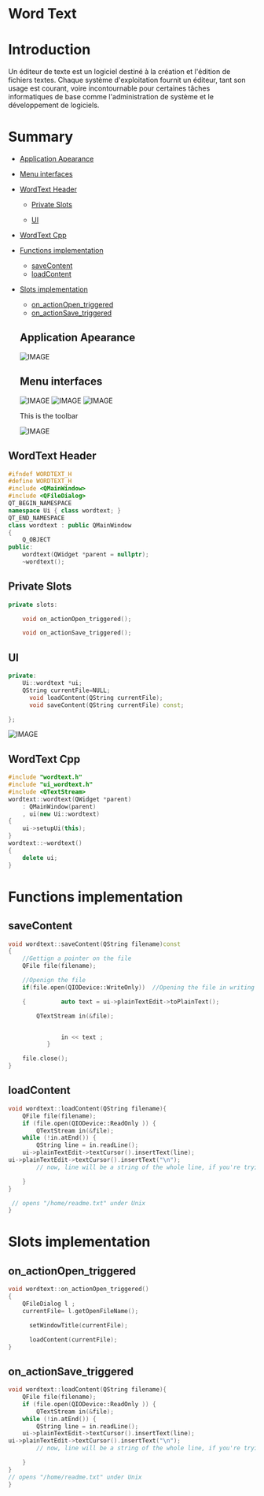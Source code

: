 # Word Text

# Introduction

Un éditeur de texte est un logiciel destiné à la création et l'édition de fichiers textes. Chaque système d'exploitation fournit un éditeur, tant son usage est courant, voire incontournable pour certaines tâches informatiques de base comme l'administration de système et le développement de logiciels.

# Summary
- [Application Apearance](#application-apearance)

- [Menu interfaces](#menu-interfaces)

- [WordText Header](#wordtext-header)

   - [Private Slots](#private-slots)
   
   - [UI](#ui)
 
- [WordText Cpp](#wordtext-cpp)

- [Functions implementation](#functions-implementation)
  - [saveContent](#savecontent)
  - [loadContent](#loadcontent)
  
- [Slots implementation](#slots-implementation)
  - [on_actionOpen_triggered](#on-actionopen-triggered)
  - [on_actionSave_triggered](#on-actionsave-triggered)
  
  
  ## Application Apearance
  ![IMAGE](sword.png)
  
  ## Menu interfaces
  
  ![IMAGE](ssfile.png)
  ![IMAGE](ssedit.png)
  ![IMAGE](ssabout.png)
  
  This is the toolbar
  
  ![IMAGE](sstool.png)

## WordText Header
```c++
#ifndef WORDTEXT_H
#define WORDTEXT_H
#include <QMainWindow>
#include <QFileDialog>
QT_BEGIN_NAMESPACE
namespace Ui { class wordtext; }
QT_END_NAMESPACE
class wordtext : public QMainWindow
{
    Q_OBJECT
public:
    wordtext(QWidget *parent = nullptr);
    ~wordtext();
```


## Private Slots
```c++
private slots:

    void on_actionOpen_triggered();

    void on_actionSave_triggered();
```

## UI

```c++
private:
    Ui::wordtext *ui;
    QString currentFile=NULL;
      void loadContent(QString currentFile);
      void saveContent(QString currentFile) const;

};
```

![IMAGE](dwo.png)

## WordText Cpp
```c++
#include "wordtext.h"
#include "ui_wordtext.h"
#include <QTextStream>
wordtext::wordtext(QWidget *parent)
    : QMainWindow(parent)
    , ui(new Ui::wordtext)
{
    ui->setupUi(this);
}
wordtext::~wordtext()
{
    delete ui;
}
```

# Functions implementation

## saveContent
```c++
void wordtext::saveContent(QString filename)const
{
    //Gettign a pointer on the file
    QFile file(filename);

    //Openign the file
    if(file.open(QIODevice::WriteOnly))  //Opening the file in writing mode

    {          auto text = ui->plainTextEdit->toPlainText();

        QTextStream in(&file);


               in << text ;
           }

    file.close();
}
```

## loadContent
```c++
void wordtext::loadContent(QString filename){
    QFile file(filename);
    if (file.open(QIODevice::ReadOnly )) {
        QTextStream in(&file);
    while (!in.atEnd()) {
        QString line = in.readLine();
    ui->plainTextEdit->textCursor().insertText(line);
ui->plainTextEdit->textCursor().insertText("\n");
        // now, line will be a string of the whole line, if you're trying to read a CSV or something, you can split the string

    }
}

 // opens "/home/readme.txt" under Unix
}
```
# Slots implementation

## on_actionOpen_triggered

```c++
void wordtext::on_actionOpen_triggered()
{
    QFileDialog l ;
    currentFile= l.getOpenFileName();

      setWindowTitle(currentFile);

      loadContent(currentFile);
}
```

## on_actionSave_triggered

```c++
void wordtext::loadContent(QString filename){
    QFile file(filename);
    if (file.open(QIODevice::ReadOnly )) {
        QTextStream in(&file);
    while (!in.atEnd()) {
        QString line = in.readLine();
    ui->plainTextEdit->textCursor().insertText(line);
ui->plainTextEdit->textCursor().insertText("\n");
        // now, line will be a string of the whole line, if you're trying to read a CSV or something, you can split the string

    }
}
// opens "/home/readme.txt" under Unix
}
```
